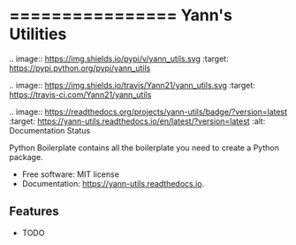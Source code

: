 ================
Yann's Utilities
================


.. image:: https://img.shields.io/pypi/v/yann_utils.svg
        :target: https://pypi.python.org/pypi/yann_utils

.. image:: https://img.shields.io/travis/Yann21/yann_utils.svg
        :target: https://travis-ci.com/Yann21/yann_utils

.. image:: https://readthedocs.org/projects/yann-utils/badge/?version=latest
        :target: https://yann-utils.readthedocs.io/en/latest/?version=latest
        :alt: Documentation Status




Python Boilerplate contains all the boilerplate you need to create a Python package.


* Free software: MIT license
* Documentation: https://yann-utils.readthedocs.io.


Features
--------

* TODO

